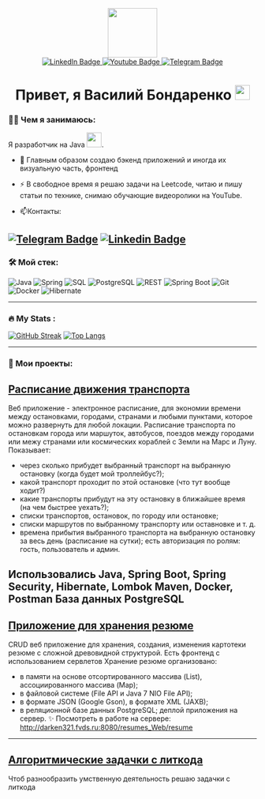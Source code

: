 <div id="header" align="center">
  <img src="https://media.giphy.com/media/M9gbBd9nbDrOTu1Mqx/giphy.gif" width="100"/>
</div>

<div id="badges" align="center">
   <a href="https://www.linkedin.com/in/vasili-bandarenka/">
    <img src="https://img.shields.io/badge/LinkedIn-blue?style=for-the-badge&logo=linkedin&logoColor=white" alt="LinkedIn Badge"/>
  </a>
  <a href="https://www.youtube.com/channel/UC7zbFzoIUz6XFL_j2v_9KjQ">
    <img src="https://img.shields.io/badge/YouTube-red?style=for-the-badge&logo=youtube&logoColor=white" alt="Youtube Badge"/>
  </a>
  <a href="your-twitter-URL">
    <img src="https://img.shields.io/badge/Telegram-blue?style=for-the-badge&logo=telegram&logoColor=white" alt="Telegram Badge"/>
  </a>
</div>
<div id="badges" align="center">
  <img src="https://komarev.com/ghpvc/?username=darken321&style=flat-square&color=blue" alt=""/>
</div>

<h1  align="center">
  Привет, я Василий Бондаренко <img src="https://media.giphy.com/media/hvRJCLFzcasrR4ia7z/giphy.gif" width="30px"/>
</h1>

### :man_technologist: Чем я занимаюсь:

Я разработчик на Java <img src="https://media.giphy.com/media/WUlplcMpOCEmTGBtBW/giphy.gif" width="30">.

- :telescope: Главным образом создаю бэкенд приложений и иногда их визуальную часть, фронтенд

- :zap: В свободное время я решаю задачи на Leetcode, читаю и пишу статьи по технике, снимаю обучающие видеоролики на YouTube.

- :mailbox:Контакты:
  
[![Telegram Badge](https://img.shields.io/badge/TELEGRAM-blue?style=for-the-badge&logo=telegram&logoColor=white)](https://t.me/VasiliBondarenko) [![Linkedin Badge](https://img.shields.io/badge/LINKEDIN-blue?style=for-the-badge&logo=linkedin&logoColor=white)](https://www.linkedin.com/in/vasili-bandarenka)
---

### :hammer_and_wrench: Мой стек:

![Java](https://img.shields.io/badge/Java-F7DF1E?style=for-the-badge&logo=java&logoColor=white)
![Spring](https://img.shields.io/badge/Spring-316192?style=for-the-badge&logo=spring&logoColor=white)
![SQL](https://img.shields.io/badge/SQL-6DA55F?style=for-the-badge&logo=sql&logoColor=white)
![PostgreSQL](https://img.shields.io/badge/PostgreSQL-%2320232a.svg?style=for-the-badge&logo=PostgreSQL&logoColor=%2361DAFB)
![REST](https://img.shields.io/badge/REST-%23593d88.svg?style=for-the-badge&logo=rest&logoColor=white)
![Spring Boot](https://img.shields.io/badge/SpringBoot-%13593d88.svg?style=for-the-badge&logo=spring&logoColor=white)
![Git](https://img.shields.io/badge/GIT-red?style=for-the-badge&logo=git&logoColor=white)
![Docker](https://img.shields.io/badge/Docker-316192?style=for-the-badge&logo=docker&logoColor=white)
![Hibernate](https://img.shields.io/badge/Hibernate-%2338B2AC.svg?style=for-the-badge&logo=hibernate&logoColor=white)

---

### :fire: My Stats :
[![GitHub Streak](https://streak-stats.demolab.com?user=darken321&theme=dracula&hide_border=true)](https://git.io/streak-stats)
[![Top Langs](https://github-readme-stats.vercel.app/api/top-langs/?username=darken321&layout=compact&theme=vision-friendly-dark)](https://github.com/anuraghazra/github-readme-stats)

---
### :floppy_disk:  Мои проекты:

## <a href="https://github.com/darken321/transport_spring_boot"> Расписание движения транспорта </a>

Веб приложение - электронное расписание, для экономии времени между остановками, городами, странами и любыми пунктами, которое можно развернуть для любой локации.
Расписание транспорта по остановкам города или маршуток, автобусов, поездов между городами или межу странами или космических кораблей с Земли на Марс и Луну.
Показывает:
- через сколько прибудет выбранный транспорт на выбранную остановку (когда будет мой троллейбус?);
- какой транспорт проходит по этой остановке (что тут вообще ходит?)
- какие транспорты прибудут на эту остановку в ближайшее время (на чем быстрее уехать?);
- списки транспортов, остановок, по городу или остановке;
- списки маршрутов по выбранному транспорту или оставновке и т. д.
- времена прибытия выбранного транспорта на выбранную остановку за весь день (расписание на сутки);
есть авторизация по ролям: гость, пользователь и админ.

Использовались Java, Spring Boot, Spring Security, Hibernate, Lombok Maven, Docker, Postman База данных PostgreSQL
---
## <a href="https://github.com/darken321/basejava"> Приложение для хранения резюме </a>
CRUD веб приложение для хранения, создания, изменения картотеки резюме с сложной древовидной структурой. 
Есть фронтенд с использованием сервлетов
Хранение резюме организовано: 
- в памяти на основе отсортированного массива (List), ассоциированного массива (Map);
- в файловой системе (File API и Java 7 NIO File API);
- в формате JSON (Google Gson), в формате XML (JAXB);
- в реляционной базе данных PostgreSQL;
деплой приложения на сервер.
✨ Посмотреть в работе на сервере: http://darken321.fvds.ru:8080/resumes_Web/resume
---
## <a href="https://github.com/darken321/LeetCode"> Алгоритмические задачки с литкода </a>
Чтоб разнообразить умственную деятельность решаю задачки с литкода

<!--
**darken321/darken321** is a ✨ _special_ ✨ repository because its `README.md` (this file) appears on your GitHub profile.

Here are some ideas to get you started:

- 🔭 I’m currently working on ...
- 🌱 I’m currently learning ...
- 👯 I’m looking to collaborate on ...
- 🤔 I’m looking for help with ...
- 💬 Ask me about ...
- 📫 How to reach me: ...
- 😄 Pronouns: ...
- ⚡ Fun fact: ...
-->
